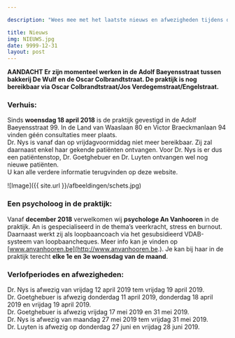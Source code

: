 ```yaml
---

description: "Wees mee met het laatste nieuws en afwezigheden tijdens de verlofperiodes."

title: Nieuws
img: NIEUWS.jpg
date: 9999-12-31
layout: post
---
```


 **AANDACHT Er zijn momenteel werken in de Adolf Baeyensstraat tussen bakkerij De Wulf en de Oscar Colbrandtstraat. De praktijk is nog bereikbaar via Oscar Colbrandtstraat/Jos Verdegemstraat/Engelstraat.** <br>

### Verhuis:

Sinds **woensdag 18 april 2018** is de praktijk gevestigd in de Adolf Baeyensstraat 99. In de Land van Waaslaan 80 en Victor Braeckmanlaan 94 vinden géén consultaties meer plaats. <br>
Dr. Nys is vanaf dan op vrijdagvoormiddag niet meer bereikbaar. Zij zal daarnaast enkel haar gekende patiënten ontvangen. Voor Dr. Nys is er dus een patiëntenstop, Dr. Goetghebuer en Dr. Luyten ontvangen wel nog nieuwe patiënten. <br> U kan alle verdere informatie terugvinden op deze website.

![Image]({{ site.url }}/afbeeldingen/schets.jpg)


### Een psycholoog in de praktijk:
Vanaf **december 2018** verwelkomen wij **psychologe An Vanhooren** in de praktijk. An is gespecialiseerd in de thema’s veerkracht, stress en burnout. Daarnaast werkt zij als loopbaancoach via het gesubsidieerd VDAB-systeem van loopbaancheques. Meer info kan je vinden op [www.anvanhooren.be](http://www.anvanhooren.be.). Je kan bij haar in de praktijk terecht **elke 1e en 3e woensdag van de maand**. <br>


### Verlofperiodes en afwezigheden:

Dr. Nys is afwezig van vrijdag 12 april 2019 tem vrijdag 19 april 2019. <br>
Dr. Goetghebuer is afwezig donderdag 11 april 2019, donderdag 18 april 2019 en vrijdag 19 april 2019. <br>
Dr. Goetghebuer is afwezig vrijdag 17 mei 2019 en 31 mei 2019. <br>
Dr. Nys is afwezig van maandag 27 mei 2019 tem vrijdag 31 mei 2019. <br>
Dr. Luyten is afwezig op donderdag 27 juni en vrijdag 28 juni 2019.
